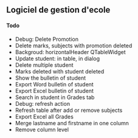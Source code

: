 ## Logiciel de gestion d'ecole

#### Todo
- Debug: Delete Promotion
- Delete marks, subjects with promotion deleted
- Backgroud: horizontalHeader QTableWidget
- Update student: in table, in dialog
- Delete multiple student
- Marks deleted with student deleted
- Show the bulletin of student
- Export Word bulletin of student
- Export Excel bulletin of student
- Search in student in Grades tab
- Debug: refresh action
- Refresh table after add or remove subjects
- Export Excel all Grades
- Merge lastname and firstname in one column
- Remove column level